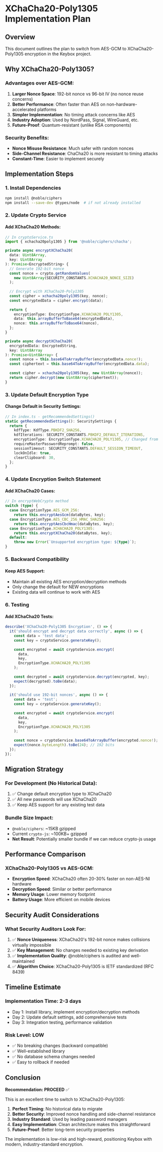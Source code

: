 # XChaCha20-Poly1305 Implementation Plan

## Overview
This document outlines the plan to switch from AES-GCM to XChaCha20-Poly1305 encryption in the Keybox project.

## Why XChaCha20-Poly1305?

### Advantages over AES-GCM:
1. **Larger Nonce Space**: 192-bit nonce vs 96-bit IV (no nonce reuse concerns)
2. **Better Performance**: Often faster than AES on non-hardware-accelerated platforms
3. **Simpler Implementation**: No timing attack concerns like AES
4. **Industry Adoption**: Used by NordPass, Signal, WireGuard, etc.
5. **Future-Proof**: Quantum-resistant (unlike RSA components)

### Security Benefits:
- **Nonce Misuse Resistance**: Much safer with random nonces
- **Side-Channel Resistance**: ChaCha20 is more resistant to timing attacks
- **Constant-Time**: Easier to implement securely

## Implementation Steps

### 1. Install Dependencies
```bash
npm install @noble/ciphers
npm install --save-dev @types/node  # if not already installed
```

### 2. Update Crypto Service

#### Add XChaCha20 Methods:
```typescript
// In cryptoService.ts
import { xchacha20poly1305 } from '@noble/ciphers/chacha';

private async encryptXChaCha20(
  data: Uint8Array,
  key: Uint8Array
): Promise<EncryptedString> {
  // Generate 192-bit nonce
  const nonce = crypto.getRandomValues(
    new Uint8Array(SECURITY_CONSTANTS.XCHACHA20_NONCE_SIZE)
  );
  
  // Encrypt with XChaCha20-Poly1305
  const cipher = xchacha20poly1305(key, nonce);
  const encryptedData = cipher.encrypt(data);
  
  return {
    encryptionType: EncryptionType.XCHACHA20_POLY1305,
    data: this.arrayBufferToBase64(encryptedData),
    nonce: this.arrayBufferToBase64(nonce),
  };
}

private async decryptXChaCha20(
  encryptedData: EncryptedString,
  key: Uint8Array
): Promise<Uint8Array> {
  const nonce = this.base64ToArrayBuffer(encryptedData.nonce!);
  const ciphertext = this.base64ToArrayBuffer(encryptedData.data);
  
  const cipher = xchacha20poly1305(key, new Uint8Array(nonce));
  return cipher.decrypt(new Uint8Array(ciphertext));
}
```

### 3. Update Default Encryption Type

#### Change Default in Security Settings:
```typescript
// In index.ts - getRecommendedSettings()
static getRecommendedSettings(): SecuritySettings {
  return {
    kdfType: KdfType.PBKDF2_SHA256,
    kdfIterations: SECURITY_CONSTANTS.PBKDF2_DEFAULT_ITERATIONS,
    encryptionType: EncryptionType.XCHACHA20_POLY1305, // Changed from AES_GCM_256
    requireMasterPasswordReprompt: false,
    sessionTimeout: SECURITY_CONSTANTS.DEFAULT_SESSION_TIMEOUT,
    lockOnIdle: true,
    clearClipboard: 30,
  };
}
```

### 4. Update Encryption Switch Statement

#### Add XChaCha20 Cases:
```typescript
// In encryptWebCrypto method
switch (type) {
  case EncryptionType.AES_GCM_256:
    return this.encryptAesGcm(dataBytes, key);
  case EncryptionType.AES_CBC_256_HMAC_SHA256:
    return this.encryptAesCbcHmac(dataBytes, key);
  case EncryptionType.XCHACHA20_POLY1305:
    return this.encryptXChaCha20(dataBytes, key);
  default:
    throw new Error(`Unsupported encryption type: ${type}`);
}
```

### 5. Backward Compatibility

#### Keep AES Support:
- Maintain all existing AES encryption/decryption methods
- Only change the default for NEW encryptions
- Existing data will continue to work with AES

### 6. Testing

#### Add XChaCha20 Tests:
```typescript
describe('XChaCha20-Poly1305 Encryption', () => {
  it('should encrypt and decrypt data correctly', async () => {
    const data = 'test data';
    const key = cryptoService.generateKey();
    
    const encrypted = await cryptoService.encrypt(
      data, 
      key, 
      EncryptionType.XCHACHA20_POLY1305
    );
    
    const decrypted = await cryptoService.decrypt(encrypted, key);
    expect(decrypted).toBe(data);
  });
  
  it('should use 192-bit nonces', async () => {
    const data = 'test';
    const key = cryptoService.generateKey();
    
    const encrypted = await cryptoService.encrypt(
      data, 
      key, 
      EncryptionType.XCHACHA20_POLY1305
    );
    
    const nonce = cryptoService.base64ToArrayBuffer(encrypted.nonce!);
    expect(nonce.byteLength).toBe(24); // 192 bits
  });
});
```

## Migration Strategy

### For Development (No Historical Data):
1. ✅ Change default encryption type to XChaCha20
2. ✅ All new passwords will use XChaCha20
3. ✅ Keep AES support for any existing test data

### Bundle Size Impact:
- `@noble/ciphers`: ~15KB gzipped
- Current `crypto-js`: ~100KB+ gzipped
- **Net Result**: Potentially smaller bundle if we can reduce crypto-js usage

## Performance Comparison

### XChaCha20-Poly1305 vs AES-GCM:
- **Encryption Speed**: XChaCha20 often 20-30% faster on non-AES-NI hardware
- **Decryption Speed**: Similar or better performance
- **Memory Usage**: Lower memory footprint
- **Battery Usage**: More efficient on mobile devices

## Security Audit Considerations

### What Security Auditors Look For:
1. ✅ **Nonce Uniqueness**: XChaCha20's 192-bit nonce makes collisions virtually impossible
2. ✅ **Key Management**: No changes needed to existing key derivation
3. ✅ **Implementation Quality**: @noble/ciphers is audited and well-maintained
4. ✅ **Algorithm Choice**: XChaCha20-Poly1305 is IETF standardized (RFC 8439)

## Timeline Estimate

### Implementation Time: 2-3 days
- Day 1: Install library, implement encryption/decryption methods
- Day 2: Update default settings, add comprehensive tests
- Day 3: Integration testing, performance validation

### Risk Level: LOW
- ✅ No breaking changes (backward compatible)
- ✅ Well-established library
- ✅ No database schema changes needed
- ✅ Easy to rollback if needed

## Conclusion

**Recommendation: PROCEED** ✅

This is an excellent time to switch to XChaCha20-Poly1305:
1. **Perfect Timing**: No historical data to migrate
2. **Better Security**: Improved nonce handling and side-channel resistance  
3. **Industry Standard**: Used by leading password managers
4. **Easy Implementation**: Clean architecture makes this straightforward
5. **Future-Proof**: Better long-term security properties

The implementation is low-risk and high-reward, positioning Keybox with modern, industry-standard encryption.
